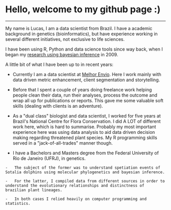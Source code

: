 # **Hello, welcome to my github page :)**

------------------------------------------------------------------------

My name is Lucas, I am a data scientist from Brazil. I have a academic background in genetics (bioinformatics), but have experience working in several different initiatives, not exclusive to life sciences.

I have been using R, Python and data science tools since way back, when I began my [research using bayesian inference](https://journals.plos.org/plosone/article?id=10.1371/journal.pone.0028297) in 2009.

A little bit of what I have been up to in recent years:

-   Currently I am a data scientist at [Melhor Envio](https://melhorenvio.com.br/). Here I work mainly with data driven metric enhancement, client segmentation and storytelling.

-   Before that I spent a couple of years doing freelance work helping people clean their data, run their analyses, process the outcome and wrap all up for publications or reports. This gave me some valuable soft skills (dealing with clients is an adventure).

-   As a "dual class" biologist and data scientist, I worked for five years at Brazil's National Centre for Flora Conservation. I did A LOT of different work here, which is hard to summarise. Probably my most important experience here was using data analysis to aid data driven decision making regarding threatened plant species. My R programming skills served in a "jack-of-all-trades" manner though.

-    I have a Bachelors and Masters degree from the Federal University of Rio de Janeiro (UFRJ), in genetics.

    -   The subject of the former was to understand spetiation events of Sotalia dolphins using molecular phylogenetics and bayesian inference.

    -   For the latter, I compiled data from different sources in order to understand the evolutionary relationships and distinctness of brazilian plant lineages.

    -   In both cases I relied heavily on computer programming and statistics.
